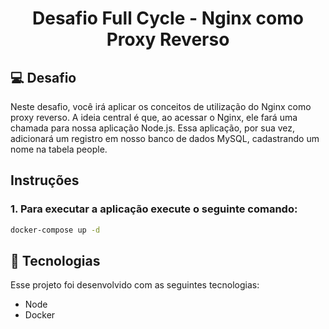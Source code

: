 <h1 align="center">
Desafio Full Cycle - Nginx como Proxy Reverso
</h1>



## 💻 Desafio

Neste desafio, você irá aplicar os conceitos de utilização do Nginx como proxy reverso. A ideia central é que, ao acessar o Nginx, ele fará uma chamada para nossa aplicação Node.js. Essa aplicação, por sua vez, adicionará um registro em nosso banco de dados MySQL, cadastrando um nome na tabela people.


## Instruções

### 1. Para executar a aplicação execute o seguinte comando:

```bash
docker-compose up -d 

```


## 🚀 Tecnologias

Esse projeto foi desenvolvido com as seguintes tecnologias:

- Node
- Docker


